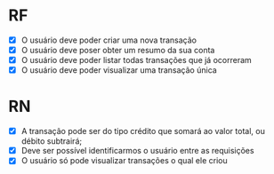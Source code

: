 # RF

- [x] O usuário deve poder criar uma nova transação
- [x] O usuário deve poser obter um resumo da sua conta
- [x] O usuário deve poder listar todas transações que já ocorreram
- [x] O usuário deve poder visualizar uma transação única

# RN

- [x] A transação pode ser do tipo crédito que somará ao valor total, ou débito subtrairá;
- [x] Deve ser possível identificarmos o usuário entre as requisições
- [x] O usuário só pode visualizar transações o qual ele criou
